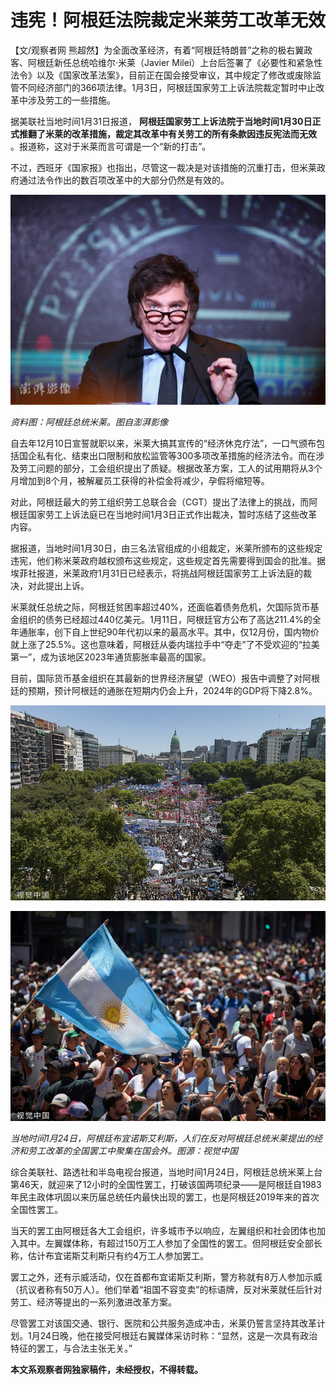 # 违宪！阿根廷法院裁定米莱劳工改革无效

【文/观察者网 熊超然】为全面改革经济，有着“阿根廷特朗普”之称的极右翼政客、阿根廷新任总统哈维尔·米莱（Javier
Milei）上台后签署了《必要性和紧急性法令》以及《国家改革法案》，目前正在国会接受审议，其中规定了修改或废除监管不同经济部门的366项法律。1月3日，阿根廷国家劳工上诉法院裁定暂时中止改革中涉及劳工的一些措施。

据美联社当地时间1月31日报道， **阿根廷国家劳工上诉法院于当地时间1月30日正式推翻了米莱的改革措施，裁定其改革中有关劳工的所有条款因违反宪法而无效**
。报道称，这对于米莱而言可谓是一个“新的打击”。

不过，西班牙《国家报》也指出，尽管这一裁决是对该措施的沉重打击，但米莱政府通过法令作出的数百项改革中的大部分仍然是有效的。

![f7cbb506c06b1144200b373b1cb949ba.jpg](https://raw.githubusercontent.com/qqhsx/qqnews_image/main/2024/02/01/违宪！阿根廷法院裁定米莱劳工改革无效/f7cbb506c06b1144200b373b1cb949ba.jpg)

_资料图：阿根廷总统米莱。图自澎湃影像_

自去年12月10日宣誓就职以来，米莱大搞其宣传的“经济休克疗法”，一口气颁布包括国企私有化、结束出口限制和放松监管等300多项改革措施的经济法令。而在涉及劳工问题的部分，工会组织提出了质疑。根据改革方案，工人的试用期将从3个月增加到8个月，被解雇员工获得的补偿金将减少，孕假将缩短等。

对此，阿根廷最大的劳工组织劳工总联合会（CGT）提出了法律上的挑战，而阿根廷国家劳工上诉法庭已在当地时间1月3日正式作出裁决，暂时冻结了这些改革内容。

据报道，当地时间1月30日，由三名法官组成的小组裁定，米莱所颁布的这些规定违宪，他们称米莱政府越权颁布这些规定，这些规定首先需要得到国会的批准。据埃菲社报道，米莱政府1月31日已经表示，将挑战阿根廷国家劳工上诉法庭的裁决，对此提出上诉。

米莱就任总统之际，阿根廷贫困率超过40%，还面临着债务危机，欠国际货币基金组织的债务已经超过440亿美元。1月11日，阿根廷官方公布了高达211.4%的全年通胀率，创下自上世纪90年代初以来的最高水平。其中，仅12月份，国内物价就上涨了25.5%。这也意味着，阿根廷从委内瑞拉手中“夺走”了不受欢迎的“拉美第一”，成为该地区2023年通货膨胀率最高的国家。

目前，国际货币基金组织在其最新的世界经济展望（WEO）报告中调整了对阿根廷的预期，预计阿根廷的通胀在短期内仍会上升，2024年的GDP将下降2.8%。

![1452e5fc935034e2382940f016a37bfd.jpg](https://raw.githubusercontent.com/qqhsx/qqnews_image/main/2024/02/01/违宪！阿根廷法院裁定米莱劳工改革无效/1452e5fc935034e2382940f016a37bfd.jpg)

![2f8066f463d5d5fd343533dde68f87e7.jpg](https://raw.githubusercontent.com/qqhsx/qqnews_image/main/2024/02/01/违宪！阿根廷法院裁定米莱劳工改革无效/2f8066f463d5d5fd343533dde68f87e7.jpg)

_当地时间1月24日，阿根廷布宜诺斯艾利斯，人们在反对阿根廷总统米莱提出的经济和劳工改革的全国罢工中聚集在国会外。图源：视觉中国_

综合美联社、路透社和半岛电视台报道，当地时间1月24日，阿根廷总统米莱上台第46天，就迎来了12小时的全国性罢工，打破该国两项纪录——是阿根廷自1983年民主政体巩固以来历届总统任内最快出现的罢工，也是阿根廷2019年来的首次全国性罢工。

当天的罢工由阿根廷各大工会组织，许多城市予以响应，左翼组织和社会团体也加入其中。左翼媒体称，有超过150万工人参加了全国性的罢工。但阿根廷安全部长称，估计布宜诺斯艾利斯只有约4万工人参加罢工。

罢工之外，还有示威活动，仅在首都布宜诺斯艾利斯，警方称就有8万人参加示威（抗议者称有50万人）。他们举着“祖国不容变卖”的标语牌，反对米莱就任后针对劳工、经济等提出的一系列激进改革方案。

尽管罢工对该国交通、银行、医院和公共服务造成冲击，米莱仍誓言坚持其改革计划。1月24日晚，他在接受阿根廷右翼媒体采访时称：“显然，这是一次具有政治特征的罢工，与合法主张无关。”

**本文系观察者网独家稿件，未经授权，不得转载。**

